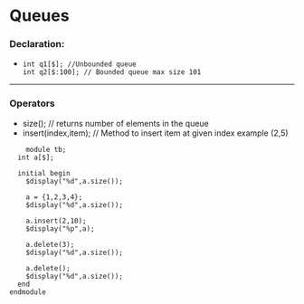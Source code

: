 # Queues

### Declaration:
  - ```
    int q1[$]; //Unbounded queue
    int q2[$:100]; // Bounded queue max size 101
    ```
-------------------
### Operators 
  - size(); // returns number of elements in the queue
  - insert(index,item); // Method to insert item at given index example (2,5)
```    
    module tb;
  int a[$];
  
  initial begin
    $display("%d",a.size());
    
    a = {1,2,3,4};
    $display("%d",a.size());
    
    a.insert(2,10);
    $display("%p",a);
    
    a.delete(3);
    $display("%d",a.size());
    
    a.delete();
    $display("%d",a.size());
  end
endmodule
```  
    
